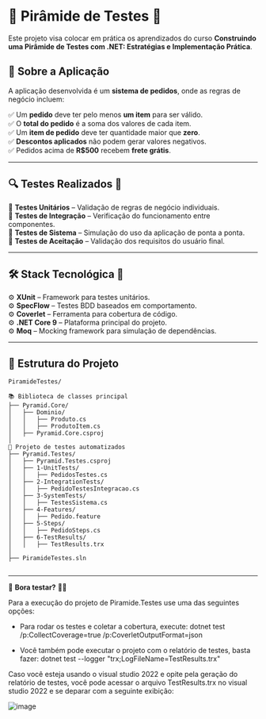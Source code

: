 # 🔺 Pirâmide de Testes 🚀

Este projeto visa colocar em prática os aprendizados do curso **Construindo uma Pirâmide de Testes com .NET: Estratégias e Implementação Prática**.  

## 🛒 Sobre a Aplicação  
A aplicação desenvolvida é um **sistema de pedidos**, onde as regras de negócio incluem:  

✅ Um **pedido** deve ter pelo menos **um item** para ser válido.  
✅ O **total do pedido** é a soma dos valores de cada item.  
✅ Um **item de pedido** deve ter quantidade maior que **zero**.  
✅ **Descontos aplicados** não podem gerar valores negativos.  
✅ Pedidos acima de **R$500** recebem **frete grátis**.  

---

## 🔍 **Testes Realizados** 🧪  

🔹 **Testes Unitários** – Validação de regras de negócio individuais.  
🔹 **Testes de Integração** – Verificação do funcionamento entre componentes.  
🔹 **Testes de Sistema** – Simulação do uso da aplicação de ponta a ponta.  
🔹 **Testes de Aceitação** – Validação dos requisitos do usuário final.  

---

## 🛠️ **Stack Tecnológica** 🚀  

⚙️ **XUnit** – Framework para testes unitários.  
⚙️ **SpecFlow** – Testes BDD baseados em comportamento.  
⚙️ **Coverlet** – Ferramenta para cobertura de código.  
⚙️ **.NET Core 9** – Plataforma principal do projeto.  
⚙️ **Moq** – Mocking framework para simulação de dependências.  

---

## 📂 **Estrutura do Projeto**

```
PiramideTestes/

📚 Biblioteca de classes principal  
├── Pyramid.Core/               
│   ├── Dominio/              
│   │   ├── Produto.cs         
│   │   ├── ProdutoItem.cs     
│   ├── Pyramid.Core.csproj    
│
🧪 Projeto de testes automatizados  
├── Pyramid.Testes/            
│   ├── Pyramid.Testes.csproj    
│   ├── 1-UnitTests/            
│   │   ├── PedidosTestes.cs   
│   ├── 2-IntegrationTests/     
│   │   ├── PedidoTestesIntegracao.cs  
│   ├── 3-SystemTests/        
│   │   ├── TestesSistema.cs   
│   ├── 4-Features/           
│   │   ├── Pedido.feature     
│   ├── 5-Steps/              
│   │   ├── PedidoSteps.cs     
│   ├── 6-TestResults/        
│   │   ├── TestResults.trx    
│  
├── PiramideTestes.sln


```


---

🚀 **Bora testar?** 💪✨

Para a execução do projeto de Piramide.Testes use uma das seguintes opções:

- Para rodar os testes e coletar a cobertura, execute: dotnet test /p:CollectCoverage=true /p:CoverletOutputFormat=json
  
- Você também pode executar o projeto com o relatório de testes, basta fazer: dotnet test --logger "trx;LogFileName=TestResults.trx"

Caso você esteja usando o visual studio 2022 e opite pela geração do relatório de testes, você pode acessar o arquivo TestResults.trx no visual studio 2022 e se deparar com a seguinte exibição:

![image](https://github.com/user-attachments/assets/41f8e2cc-e7e8-4159-b28e-ce5394959463)



